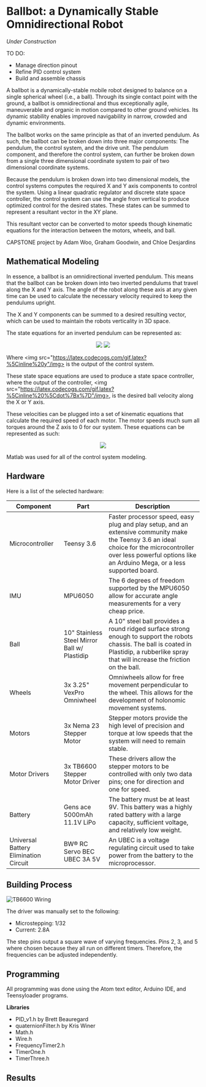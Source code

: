 # Ballbot: a Dynamically Stable Omnidirectional Robot

*Under Construction*

TO DO:
- Manage direction pinout
- Refine PID control system
- Build and assemble chassis

A ballbot is a dynamically-stable mobile robot designed to balance on a single spherical wheel (i.e., a ball). Through its single contact point with the ground, a ballbot is omnidirectional and thus exceptionally agile, maneuverable and organic in motion compared to other ground vehicles. Its dynamic stability enables improved navigability in narrow, crowded and dynamic environments.

The ballbot works on the same principle as that of an inverted pendulum. As such, the ballbot can be broken down into three major components: The pendulum, the control system, and the drive unit. The pendulum component, and therefore the control system, can further be broken down from a single three dimensional coordinate system to pair of two dimensional coordinate systems.

Because the pendulum is broken down into two dimensional models, the control systems computes the required X and Y axis components to control the system. Using a linear quadratic regulator and discrete state space controller, the control system can use the angle from vertical to produce optimized control for the desired states. These states can be summed to represent a resultant vector in the XY plane.

This resultant vector can be converted to motor speeds though kinematic equations for the interaction between the motors, wheels, and ball.

CAPSTONE project by Adam Woo, Graham Goodwin, and Chloe Desjardins

## Mathematical Modeling

In essence, a ballbot is an omnidirectional inverted pendulum. This means that the ballbot can be broken down into two inverted pendulums that travel along the X and Y axis. The angle of the robot along these axis at any given time can be used to calculate the necessary velocity required to keep the pendulums upright.

The X and Y components can be summed to a desired resulting vector, which can be used to maintain the robots verticality in 3D space.

The state equations for an inverted pendulum can be represented as:

<p align="center">
<img src="https://latex.codecogs.com/gif.latex?%5Cbegin%7Bbmatrix%7D%20%5Cdot%7Bx%7D%20%5C%5C%20%5Cddot%7Bx%7D%20%5C%5C%20%5Cdot%7B%5Ctheta%7D%20%5C%5C%20%5Cddot%7B%5Ctheta%20%7D%20%5Cend%7Bbmatrix%7D%20%3D%20%5Cbegin%7Bbmatrix%7D%200%20%26%201%20%26%200%20%26%200%5C%5C%200%20%26%20-d/M%20%26%20-m*g/M%20%26%200%5C%5C%200%20%26%200%20%26%200%20%26%201%5C%5C%200%20%26%20-d/%28M*l%29%20%26%20-%28m&plus;M%29*g/%28M*l%29%20%26%200%20%5Cend%7Bbmatrix%7D%20%5Cbegin%7Bbmatrix%7D%20x%20%5C%5C%20%5Cdot%7Bx%7D%20%5C%5C%20%5Ctheta%20%5C%5C%20%5Cdot%7B%5Ctheta%20%7D%20%5Cend%7Bbmatrix%7D%20&plus;%20%5Cbegin%7Bbmatrix%7D%200%20%5C%5C%201/M%3B%20%5C%5C%200%20%5C%5C%201/%28M*l%29%20%5Cend%7Bbmatrix%7D%20u"/>

<img src="https://latex.codecogs.com/gif.latex?y%20%3D%20%5Cbegin%7Bbmatrix%7D%200%20%26%201%20%26%200%20%26%200%20%5Cend%7Bbmatrix%7D%20%5Cbegin%7Bbmatrix%7D%20x%20%5C%5C%20%5Cdot%7Bx%7D%20%5C%5C%20%5Ctheta%20%5C%5C%20%5Cdot%7B%5Ctheta%20%7D%20%5Cend%7Bbmatrix%7D%20&plus;%20%5Cbegin%7Bbmatrix%7D%200%20%5Cend%7Bbmatrix%7D%20u"/>
</p>

Where <img src="https://latex.codecogs.com/gif.latex?%5Cinline%20y"/img> is the output of the control system.

These state space equations are used to produce a state space controller, where the output of the controller, <img src="https://latex.codecogs.com/gif.latex?%5Cinline%20%5Cdot%7Bx%7D"/img>, is the desired ball velocity along the X or Y axis.

These velocities can be plugged into a set of kinematic equations that calculate the required speed of each motor. The motor speeds much sum all torques around the Z axis to 0 for our system. These equations can be represented as such:

<p align="center">
<img src="https://latex.codecogs.com/gif.latex?%5Cinline%20%5Cbegin%7Bbmatrix%7D%20M_%7B1%7D%20%5C%5C%20M_%7B2%7D%20%5C%5C%20M_%7B3%7D%20%5Cend%7Bbmatrix%7D%20%3D%20%5Cbegin%7Bbmatrix%7D%202cos%28-60%5E%7B%5Ccirc%7D%29%20%26%202sin%28-60%5E%7B%5Ccirc%7D%29%20%26%201%5C%5C%202cos%2860%5E%7B%5Ccirc%7D%29%20%26%202sin%2860%5E%7B%5Ccirc%7D%29%20%26%201%5C%5C%202cos%28180%5E%7B%5Ccirc%7D%29%20%26%202sin%28180%5E%7B%5Ccirc%7D%29%20%26%201%20%5Cend%7Bbmatrix%7D%20%5Cbegin%7Bbmatrix%7D%20V_%7Bx%7D%20%5C%5C%20V_%7By%7D%20%5C%5C%20V_%7Bz%7D%20%5Cend%7Bbmatrix%7D"/img>
</p>

Matlab was used for all of the control system modeling.


## Hardware

Here is a list of the selected hardware:

| Component | Part | Description |
| --- | --- | --- |
| Microcontroller | Teensy 3.6 | Faster processor speed, easy plug and play setup, and an extensive community make the Teensy 3.6 an ideal choice for the microcontroller over less powerful options like an Arduino Mega, or a less supported board. |
| IMU | MPU6050 | The 6 degrees of freedom supported by the MPU6050 allow for accurate angle measurements for a very cheap price. |
| Ball | 10" Stainless Steel Mirror Ball w/ Plastidip | A 10" steel ball provides a round ridged surface strong enough to support the robots chassis. The ball is coated in Plastidip, a rubberlike spray that will increase the friction on the ball. |
| Wheels | 3x 3.25" VexPro Omniwheel | Omniwheels allow for free movement perpendicular to the wheel. This allows for the development of holonomic movement systems. |
| Motors | 3x Nema 23 Stepper Motor | Stepper motors provide the high level of precision and torque at low speeds that the system will need to remain stable. |
| Motor Drivers | 3x TB6600 Stepper Motor Driver | These drivers allow the stepper motors to be controlled with only two data pins; one for direction and one for speed. |
| Battery | Gens ace 5000mAh 11.1V LiPo | The battery must be at least 9V. This battery was a highly rated battery with a large capacity, sufficient voltage, and relatively low weight. |
| Universal Battery Elimination Circuit | BW® RC Servo BEC UBEC 3A 5V | An UBEC is a voltage regulating circuit used to take power from the battery to the microprocessor. |

## Building Process

![TB6600 Wiring](https://github.com/awoox2/ballbot/raw/master/Images/TB6600_wiring.png)

The driver was manually set to the following:
- Microstepping: 1/32
- Current: 2.8A

The step pins output a square wave of varying frequencies. Pins 2, 3, and 5 where chosen because they all run on different timers. Therefore, the frequencies can be adjusted independently.

## Programming

All programming was done using the Atom text editor, Arduino IDE, and Teensyloader programs.

**Libraries**
- PID_v1.h by Brett Beauregard
- quaternionFilter.h by Kris Winer
- Math.h
- Wire.h
- FrequencyTimer2.h
- TimerOne.h
- TimerThree.h

## Results

